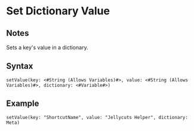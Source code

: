 # Set Dictionary Value
## Notes
Sets a key's value in a dictionary.
## Syntax
```
setValue(key: <#String (Allows Variables)#>, value: <#String (Allows Variables)#>, dictionary: <#Variable#>)
```
## Example
```
setValue(key: "ShortcutName", value: "Jellycuts Helper", dictionary: Meta)
```